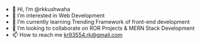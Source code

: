 - 👋 Hi, I’m @rkkushwaha
- 👀 I’m interested in Web Development
- 🌱 I’m currently learning Trending Framework of front-end development
- 💞️ I’m looking to collaborate on ROR Projects & MERN Stack Development
- 📫 How to reach me kr93554.rk@gmail.com

<!---
rkkushwaha/rkkushwaha is a ✨ special ✨ repository because its `README.md` (this file) appears on your GitHub profile.
You can click the Preview link to take a look at your changes.
--->
